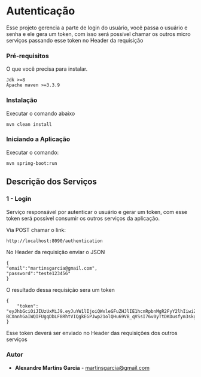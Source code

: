 # Autenticação

Esse projeto gerencia a parte de login do usuário, você passa o usuário e senha e ele gera um token, com isso será possível chamar os outros micro serviços passando esse token no Header da requisição


### Pré-requisitos

O que você precisa para instalar.

```
Jdk >=8
Apache maven >=3.3.9
```

### Instalação

Executar o comando abaixo

```
mvn clean install 
```

### Iniciando a Aplicação

Executar o comando:

```
mvn spring-boot:run
```

## Descrição dos Serviços

### 1 - Login
Serviço responsável por autenticar o usuário e gerar um token, com esse token será possível consumir os outros serviços da aplicação.

Via POST chamar o link:

```
http://localhost:8090/authentication
```

No Header da requisição enviar o JSON

```
{
"email":"martinsgarcia@gmail.com",
"password":"teste123456"
}
```

O resultado dessa requisição sera um token
```
{
    "token": "eyJhbGciOiJIUzUxMiJ9.eyJuYW1lIjoiQWxleGFuZHJlIE1hcnRpbnMgR2FyY2lhIiwiZXhwIjoxNTI0NTc0NjE3LCJlbWFpbCI6Im1hcnRpbnNnYXJjaWFAZ21haWwuY29tIn0.UXhhbCD3NRM22-BCXnnhGaIWQIFUgqDbLF8RhtVIQgkEGPJwp21olQHu69VB_qVSsI76v0yTtDKDusfym3skgg"
}
```

Esse token deverá ser enviado no Header das requisições dos outros serviços

### Autor

* **Alexandre Martins Garcia** - martinsgarcia@gmail.com
